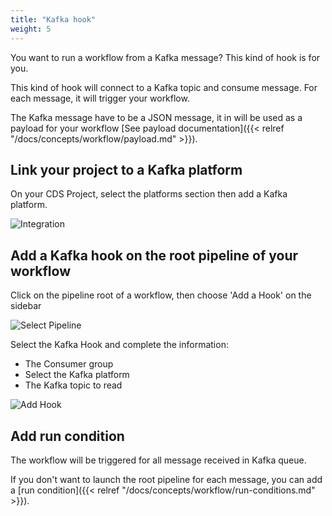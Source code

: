 ```yaml
---
title: "Kafka hook"
weight: 5
---
```


You want to run a workflow from a Kafka message? This kind of hook is for you.

This kind of hook will connect to a Kafka topic and consume message. For each message, it will trigger your workflow.

The Kafka message have to be a JSON message, it in will be used as a payload for your workflow [See payload documentation]({{< relref "/docs/concepts/workflow/payload.md" >}}).

## Link your project to a Kafka platform

On your CDS Project, select the platforms section then add a Kafka platform.

![Integration](/images/workflows.design.hooks.kafka-hook.platform.png)

## Add a Kafka hook on the root pipeline of your workflow

Click on the pipeline root of a workflow, then choose 'Add a Hook' on the sidebar

![Select Pipeline](/images/workflows.design.hooks.kafka-hook.add.png)

Select the Kafka Hook and complete the information:

- The Consumer group
- Select the Kafka platform
- The Kafka topic to read

![Add Hook](/images/workflows.design.hooks.kafka-hook.add.modal.png)

## Add run condition

The workflow will be triggered for all message received in Kafka queue.

If you don't want to launch the root pipeline for each message, you can add a [run condition]({{< relref "/docs/concepts/workflow/run-conditions.md" >}}).
